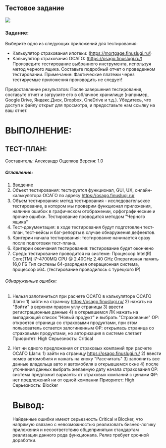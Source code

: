## Тестовое задание

![](https://img.hhcdn.ru/employer-logo/1916367.png)


### Задание: 

Выберите одно из следующих приложений для тестирования:
- Калькулятор страхования ипотеки: (https://mortgage.finuslugi.ru/)
- Калькулятор страхования ОСАГО: (https://osago.finuslugi.ru/)
Произведите тестирование выбранного инструмента, используя метод черного ящика.
Составьте подробный отчет о проведенном тестировании.
Примечание: Фактические платежи через тестируемые приложения производить не следует!

Предоставление результатов:
После завершения тестирования, составьте отчет и загрузите его в облачное хранилище (например, Google Drive, Яндекс.Диск, Dropbox, OneDrive и т.д.). 
Убедитесь, что доступ к файлу открыт для просмотра, и предоставьте нам ссылку на ваш отчет.

# ВЫПОЛНЕНИЕ:

## ТЕСТ-ПЛАН:

Составитель: Александр Ощепков
Версия: 1.0

##### Оглавление:
1. Введение
2. Объект тестирования: тестируется функционал, GUI, UX, онлайн-калькулятора ОСАГО по адресу https://osago.finuslugi.ru/
3. Объем тестирования: метод тестирования - исследовательское тестирование, в котором мы проверим функционал приложения, наличие ошибок в графическом отображении, орфографические и прочие ошибки. Тестирование проводится методом "Черного ящика"
4. Тест-документация: в ходе тестирования будут подготовлен тест-план, тест-кейсы и баг-репорты в случае обнаружения дефеектов.
5. Критерии начала тестирования: тестирование начинается сразу после подготовки тест-плана.
6. Критерии окончания тестирования: тестирование будет окончено
7. Среда: тестирование проводится на системе: Процессор	Intel(R) Core(TM) i7-4700MQ CPU @ 2.40GHz   2.40 GHz Оперативная память	16,0 ГБ Тип системы	64-разрядная операционная система, процессор x64. (тестирование проводилось с турецкого IP)

###### Обнаруженные ошибки:
1. Нельзя залогиниться при расчете ОСАГО в калькуляторе ОСАГО
   Шаги: 1) зайти на страницу https://osago.finuslugi.ru/ 2) нажать на "Войти" в верхнем правом углу страницы 3) ввести регистрационные данные 4) в открывшемся ЛК нажать на выпадающий список "Новый продукт" и выбрать "Страхование"
   ОР: откроется страница со страховыми продуктами, при этом пользователь остается залогиненным
   ФР: открылась страница со страховыми продуктами, но авторизация в системе слетает
   Приоритет: High
   Серьезность: Critical
   
2. Нет ни одного предложения от страховых компаний при расчете ОСАГО
   Шаги: 1) зайти на страницу https://osago.finuslugi.ru/ 2) ввести номер автомобиля и нажать на кноку "Рассчитать" 3) заполнить все данные владельца авто и автомобиля в открывшемся окне 4) после уточнения данных выбрать желаемую дату начала страхования
   ОР: система предложит варианты от страховых компаний с ценами
   ФР: нет предложений ни от одной компании
   Приоритет: High
   Серьезность: Blocker



   # Вывод:
   Найденные ошибки имеют серьезность Critical и Blocker, что напрямую связано с невозможностью реализовать бизнес-логику приложения и несоответствию общепринятым стандартам реализации данного рода функционала.
   Релиз требует срочной доработки.
